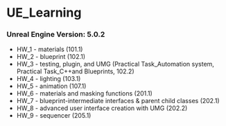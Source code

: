 # UE_Learning
### Unreal Engine Version: 5.0.2

- HW_1 - materials (101.1)
- HW_2 - blueprint (102.1)
- HW_3 - testing, plugin, and UMG (Practical Task_Automation system, Practical Task_C++and Blueprints, 102.2)
- HW_4 - lighting (103.1)
- HW_5 - animation (107.1)
- HW_6 - materials and masking functions (201.1)
- HW_7 - blueprint-intermediate interfaces & parent child classes (202.1)
- HW_8 - advanced user interface creation with UMG (202.2)
- HW_9 - sequencer (205.1)
